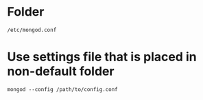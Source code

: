 #                  Folder

`/etc/mongod.conf`

#                  Use settings file that is placed in non-default folder

`mongod --config /path/to/config.conf`
